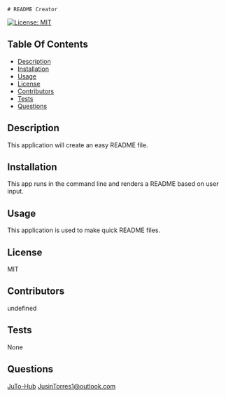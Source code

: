
    # README Creator 

[![License: MIT](https://img.shields.io/badge/License-MIT-yellow.svg)](https://opensource.org/licenses/MIT)

  ## Table Of Contents
  - [Description](#description)
  - [Installation](#installation)
  - [Usage](#usage)
  - [License](#license)
  - [Contributors](#contributors)
  - [Tests](#tests)
  - [Questions](#questions)

  ## Description
  This application will create an easy README file.
  
  ## Installation
  This app runs in the command line and renders a README based on user input.
  
  ## Usage 
  This application is used to make quick README files.
  
  ## License
  MIT
  
  ## Contributors
  undefined

  ## Tests
  None
  
  ## Questions
  [JuTo-Hub](https://github.com/JuTo-Hub)
  [JusinTorres1@outlook.com](https://github.com/JusinTorres1@outlook.com)
    